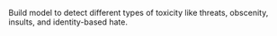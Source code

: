 Build model to detect different types of toxicity like threats, obscenity, insults, and identity-based hate.

